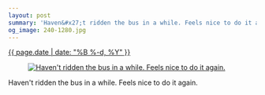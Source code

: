 ```yaml
---
layout: post
summary: 'Haven&#x27;t ridden the bus in a while. Feels nice to do it again.'
og_image: 240-1280.jpg
---
```


<p>
 <time>
  <a href="/240">
   {{ page.date | date: "%B %-d, %Y" }}
  </a>
 </time>
 <a href="/240">
  <figure data-taken="12/3/2013">
   <img alt="Haven't ridden the bus in a while. Feels nice to do it again." sizes="(min-width: 700px) 50vw, calc(100vw - 2rem)" src="{{ site.assets_url }}/240-640.jpg" srcset="{{ site.assets_url }}/240-1280.jpg 1280w, {{ site.assets_url }}/240-960.jpg 960w, {{ site.assets_url }}/240-640.jpg 640w, {{ site.assets_url }}/240-320.jpg 320w"/>
  </figure>
 </a>
 <span>
  Haven't ridden the bus in a while. Feels nice to do it again.
 </span>
</p>
